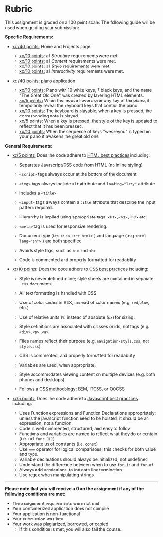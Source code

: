 # Rubric 

This assignment is graded on a 100 point scale. The following guide will be used when grading your submission: 



**Specific Requirements:**

* <u>xx /40 points:</u>  Home and Projects page
  * <u>xx/10 points</u>: all *Structure* requirements were met.
  * <u>xx/10 points:</u> all *Content* requirements were met.
  * <u>xx/10 points:</u> all *Style* requirements were met.
  * <u>xx/10 points:</u> all *Interactivity* requirements were met.

* <u>xx /40 points:</u>  piano application
  * <u>xx/10 points</u>: Piano with 10 white keys, 7 black keys, and the name "The Great Old One" was created by layering HTML elements.
  * <u>xx/5 points:</u> When the mouse hovers over any key of the piano, it temporarily reveal the keyboard keys that control the piano
  * <u>xx/10 points:</u> The keyboard is playable; when a key is pressed, the corresponding note is played.
  * <u>xx/5 points:</u> When a key is pressed, the style of the key is updated to reflect that it has been pressed.
  * <u>xx/10 points:</u> When the sequence of keys "weseeyou" is typed on your piano it awakens the great old one.




**General Requirements:**

* <u>xx/5 points:</u> Does the code adhere to <u>HTML best practices</u> including:
  
  * Separates Javascript/CSS code from HTML (no inline styling)
  
  * `<script>` tags always occur at the bottom of the document
  
  * `<img>` tags always include `alt` attribute and `loading="lazy"` attribute
  
  * Includes a `<title>` 
  
  * `<input>` tags always contain a `title` attribute that describe the input pattern required.
  
  * Hierarchy is implied using appropriate tags: `<h1>,<h2>,<h3>` etc.
  
  * `<meta>` tag is used for responsive rendering.
  
  * Document type (i.e. `<!DOCTYPE html>` ) and language (.e.g `<html lang="en">` ) are both specified 
  
  * Avoids style tags, such as `<i>` and `<b>`
  
  * Code is commented and properly formatted for readability
  
    
  
* <u>xx/10 points:</u> Does the code adhere to <u>CSS best practices</u> including:
  
  * Style is never defined inline; style sheets are contained in separate `.css` documents.
  
  * All text formatting is handled with CSS
  
  * Use of color codes in HEX, instead of color names (e.g. `red`,`blue`, etc.)
  
  * Use of relative units (`%`) instead of absolute (`px`) for sizing.
  
  * Style definitions are associated with classes or ids, not tags (e.g. `<div>`, `<p>` ,`<a>`)

  * Files names reflect their purpose (e.g. `navigation-style.css`, not `style.css`)
  
  * CSS is commented, and properly formatted for readability
  
  * Variables are used, when appropriate.
  
  * Style accommodates viewing content on multiple devices (e.g. both phones and desktops)
  
  * Follows a CSS methodology: BEM, ITCSS, or OOCSS
  
    
  
* <u>xx/5 points:</u> Does the code adhere to <u>Javascript best practices</u> including: 
  
  * Uses Function expressions and Function Declarations appropriately; unless the javascript function need to be [hoisted](https://developer.mozilla.org/en-US/docs/Glossary/Hoisting), it should be an expression, not a function.
  * Code is well commented, structured, and easy to follow
  * Functions and variables are named to reflect what they do or contain (i.e. not `func_1()`)
  * Appropriate us of constants (i.e. `const`) 
  * Use `===` operator for logical comparisons; this checks for both value and type.
  * Variable declarations should always be initialized, not undefined
  * Understand the difference between when to use `for…in` and `for…of`
  * Always add semicolons. to indicate line termination
  * Use regex when manipulating strings



<hr>

**Please note that you will receive a 0 on the assignment if any of the following conditions are met:**


* The assignment requirements were not met
* Your containerized application does not compile
* Your application is non-functional
* Your submission was late
* Your work was plagiarized, borrowed, or copied
  * If this condition is met, you will also fail the course.
